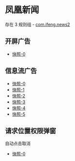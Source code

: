 # 凤凰新闻

存在 3 规则组 - [com.ifeng.news2](/src/apps/com.ifeng.news2.ts)

## 开屏广告

- [快照-0](https://i.gkd.li/import/12705529)

## 信息流广告

- [快照-0](https://i.gkd.li/import/12705500)
- [快照-1](https://i.gkd.li/import/12705508)
- [快照-2](https://i.gkd.li/import/12705511)
- [快照-3](https://i.gkd.li/import/12705518)
- [快照-4](https://i.gkd.li/import/12705520)
- [快照-5](https://i.gkd.li/import/12705505)

## 请求位置权限弹窗

自动点击取消

- [快照-0](https://i.gkd.li/import/12705531)
